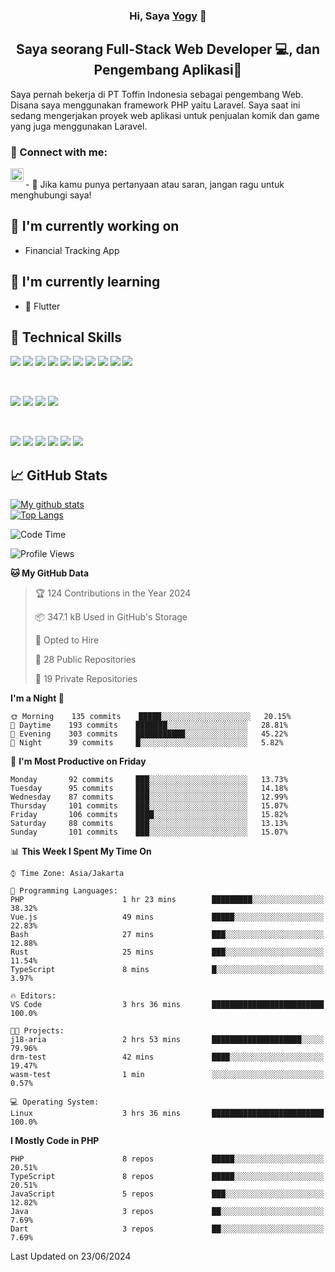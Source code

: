 <h3 align="center">
Hi, Saya <a href="#" target="_blank" rel="noreferrer">Yogy</a> 👋
</h3>

<h2 align="center">
Saya seorang Full-Stack Web Developer 💻, dan Pengembang Aplikasi📱
</h2>

Saya pernah bekerja di PT Toffin Indonesia sebagai pengembang Web. Disana saya menggunakan framework PHP yaitu Laravel. Saya saat ini sedang mengerjakan proyek web aplikasi untuk penjualan komik dan game yang juga menggunakan Laravel.

### 🤝 Connect with me:

<a href="https://www.linkedin.com/in/yogyphang/"><img align="left" src="https://raw.githubusercontent.com/yushi1007/yushi1007/main/images/linkedin.svg" alt="Nothing628 | LinkedIn" width="21px"/></a>
<!-- <a href="https://instagram.com/yushi.95"><img align="left" src="https://raw.githubusercontent.com/yushi1007/yushi1007/main/images/instagram.svg" alt="Nothing628 | Instagram" width="21px"/></a> -->
</br>
- 💬 Jika kamu punya pertanyaan atau saran, jangan ragu untuk menghubungi saya!

## 🔭 I'm currently working on

- Financial Tracking App

## 🌱 I'm currently learning

- 📱 Flutter

## 💼 Technical Skills

![](https://img.shields.io/badge/Code-Vue-informational?style=flat&logo=vue.js&color=4FC08D)
![](https://img.shields.io/badge/Code-React-informational?style=flat&logo=react&color=61DAFB)
![](https://img.shields.io/badge/Code-Redux-informational?style=flat&logo=Redux&color=764ABC)
![](https://img.shields.io/badge/Code-JavaScript-informational?style=flat&logo=JavaScript&color=F7DF1E)
![](https://img.shields.io/badge/Code-Typescript-informational?style=flat&logo=TypeScript&color=3178C6)
![](https://img.shields.io/badge/Code-HTML5-informational?style=flat&logo=HTML5&color=E34F26)
![](https://img.shields.io/badge/Code-PostgreSQL-informational?style=flat&logo=PostgreSQL&color=336791)
![](https://img.shields.io/badge/Code-SQLite-informational?style=flat&logo=SQLite&color=003B57)
![](https://img.shields.io/badge/Code-PHP-informational?style=flat&logo=php&color=777BB4)
![](https://img.shields.io/badge/Code-CSharp-informational?style=flat&logo=C%20Sharp&color=239120)

</br>

![](https://img.shields.io/badge/Style-Bootstrap-informational?style=flat&logo=Bootstrap&color=7952B3)
![](https://img.shields.io/badge/Style-CSS3-informational?style=flat&logo=CSS3&color=1572B6)
![](https://img.shields.io/badge/Style-styled--components-informational?style=flat&logo=styled-components&color=DB7093)
![](https://img.shields.io/badge/Style-Material--UI-informational?style=flat&logo=Material-UI&color=0081CB)


</br>

![](https://img.shields.io/badge/Tools-Figma-informational?style=flat&logo=Figma&color=F24E1E)
![](https://img.shields.io/badge/Tools-NPM-informational?style=flat&logo=NPM&color=CB3837)
![](https://img.shields.io/badge/Tools-Yarn-informational?style=flat&logo=Yarn&color=2C8EBB)
![](https://img.shields.io/badge/Tools-Postman-informational?style=flat&logo=Postman&color=FF6C37)
![](https://img.shields.io/badge/Tools-Git-informational?style=flat&logo=Git&color=F05032)
![](https://img.shields.io/badge/Tools-GitHub-informational?style=flat&logo=GitHub&color=181717)

## 📈 GitHub Stats 

[![My github stats](https://github-readme-stats.vercel.app/api?username=nothing628)](https://github.com/nothing628)
</br>
[![Top Langs](https://github-readme-stats.vercel.app/api/top-langs/?username=nothing628)](https://github.com/nothing628)
</br>

<!--START_SECTION:waka-->
![Code Time](http://img.shields.io/badge/Code%20Time-1%2C447%20hrs%2055%20mins-blue)

![Profile Views](http://img.shields.io/badge/Profile%20Views-0-blue)

**🐱 My GitHub Data** 

> 🏆 124 Contributions in the Year 2024
 > 
> 📦 347.1 kB Used in GitHub's Storage 
 > 
> 💼 Opted to Hire
 > 
> 📜 28 Public Repositories 
 > 
> 🔑 19 Private Repositories  
 > 
**I'm a Night 🦉** 

```text
🌞 Morning    135 commits    █████░░░░░░░░░░░░░░░░░░░░   20.15% 
🌆 Daytime    193 commits    ███████░░░░░░░░░░░░░░░░░░   28.81% 
🌃 Evening    303 commits    ███████████░░░░░░░░░░░░░░   45.22% 
🌙 Night      39 commits     █░░░░░░░░░░░░░░░░░░░░░░░░   5.82%

```
📅 **I'm Most Productive on Friday** 

```text
Monday       92 commits     ███░░░░░░░░░░░░░░░░░░░░░░   13.73% 
Tuesday      95 commits     ███░░░░░░░░░░░░░░░░░░░░░░   14.18% 
Wednesday    87 commits     ███░░░░░░░░░░░░░░░░░░░░░░   12.99% 
Thursday     101 commits    ███░░░░░░░░░░░░░░░░░░░░░░   15.07% 
Friday       106 commits    ████░░░░░░░░░░░░░░░░░░░░░   15.82% 
Saturday     88 commits     ███░░░░░░░░░░░░░░░░░░░░░░   13.13% 
Sunday       101 commits    ███░░░░░░░░░░░░░░░░░░░░░░   15.07%

```


📊 **This Week I Spent My Time On** 

```text
⌚︎ Time Zone: Asia/Jakarta

💬 Programming Languages: 
PHP                      1 hr 23 mins        █████████░░░░░░░░░░░░░░░░   38.32% 
Vue.js                   49 mins             █████░░░░░░░░░░░░░░░░░░░░   22.83% 
Bash                     27 mins             ███░░░░░░░░░░░░░░░░░░░░░░   12.88% 
Rust                     25 mins             ███░░░░░░░░░░░░░░░░░░░░░░   11.54% 
TypeScript               8 mins              █░░░░░░░░░░░░░░░░░░░░░░░░   3.97%

🔥 Editors: 
VS Code                  3 hrs 36 mins       █████████████████████████   100.0%

🐱‍💻 Projects: 
j18-aria                 2 hrs 53 mins       ████████████████████░░░░░   79.96% 
drm-test                 42 mins             ████░░░░░░░░░░░░░░░░░░░░░   19.47% 
wasm-test                1 min               ░░░░░░░░░░░░░░░░░░░░░░░░░   0.57%

💻 Operating System: 
Linux                    3 hrs 36 mins       █████████████████████████   100.0%

```

**I Mostly Code in PHP** 

```text
PHP                      8 repos             █████░░░░░░░░░░░░░░░░░░░░   20.51% 
TypeScript               8 repos             █████░░░░░░░░░░░░░░░░░░░░   20.51% 
JavaScript               5 repos             ███░░░░░░░░░░░░░░░░░░░░░░   12.82% 
Java                     3 repos             ██░░░░░░░░░░░░░░░░░░░░░░░   7.69% 
Dart                     3 repos             ██░░░░░░░░░░░░░░░░░░░░░░░   7.69%

```



 Last Updated on 23/06/2024
<!--END_SECTION:waka-->

<!--
Saya 
I love the entire process of developing creative websites. I love the challenge of finding caches and spending time to meet new people. Learning how people hide things and where people are likely to look.

**nothing628/nothing628** is a ✨ _special_ ✨ repository because its `README.md` (this file) appears on your GitHub profile.

Here are some ideas to get you started:

- 🔭 I’m currently working on ...
- 🌱 I’m currently learning ...
- 👯 I’m looking to collaborate on ...
- 🤔 I’m looking for help with ...
- 💬 Ask me about ...
- 📫 How to reach me: ...
- 😄 Pronouns: ...
- ⚡ Fun fact: ...
-->
